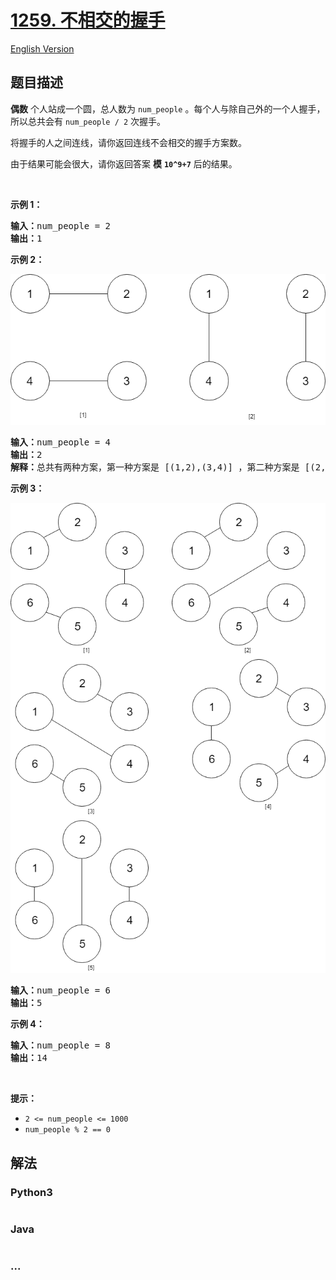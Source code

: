 # [1259. 不相交的握手](https://leetcode-cn.com/problems/handshakes-that-dont-cross)

[English Version](/solution/1200-1299/1259.Handshakes%20That%20Don't%20Cross/README_EN.md)

## 题目描述

<!-- 这里写题目描述 -->
<p><strong>偶数</strong> 个人站成一个圆，总人数为 <code>num_people</code> 。每个人与除自己外的一个人握手，所以总共会有 <code>num_people / 2</code> 次握手。</p>

<p>将握手的人之间连线，请你返回连线不会相交的握手方案数。</p>

<p>由于结果可能会很大，请你返回答案 <strong>模</strong> <strong><code>10^9+7</code></strong> 后的结果。</p>

<p> </p>

<p><strong>示例 1：</strong></p>

<pre><strong>输入：</strong>num_people = 2
<strong>输出：</strong>1
</pre>

<p><strong>示例 2：</strong></p>

![](./images/5125_example_2.png)

<pre><strong>输入：</strong>num_people = 4
<strong>输出：</strong>2
<strong>解释：</strong>总共有两种方案，第一种方案是 [(1,2),(3,4)] ，第二种方案是 [(2,3),(4,1)] 。
</pre>

<p><strong>示例 3：</strong></p>

![](./images/5125_example_3.png)

<pre><strong>输入：</strong>num_people = 6
<strong>输出：</strong>5
</pre>

<p><strong>示例 4：</strong></p>

<pre><strong>输入：</strong>num_people = 8
<strong>输出：</strong>14
</pre>

<p> </p>

<p><strong>提示：</strong></p>

<ul>
	<li><code>2 <= num_people <= 1000</code></li>
	<li><code>num_people % 2 == 0</code></li>
</ul>

## 解法

<!-- 这里可写通用的实现逻辑 -->

<!-- tabs:start -->

### **Python3**

<!-- 这里可写当前语言的特殊实现逻辑 -->

```python

```

### **Java**

<!-- 这里可写当前语言的特殊实现逻辑 -->

```java

```

### **...**

```

```

<!-- tabs:end -->
